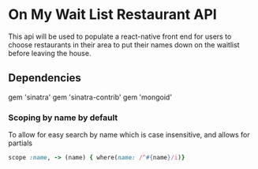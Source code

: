 # On My Wait List Restaurant API

This api will be used to populate a react-native front end for users to choose
restaurants in their area to put their names down on the waitlist before leaving the house.

## Dependencies

gem 'sinatra'
gem 'sinatra-contrib'
gem 'mongoid'

### Scoping by name by default
To allow for easy search by name which is case insensitive, and allows for partials

``` ruby
scope :name, -> (name) { where(name: /^#{name}/i)}
```